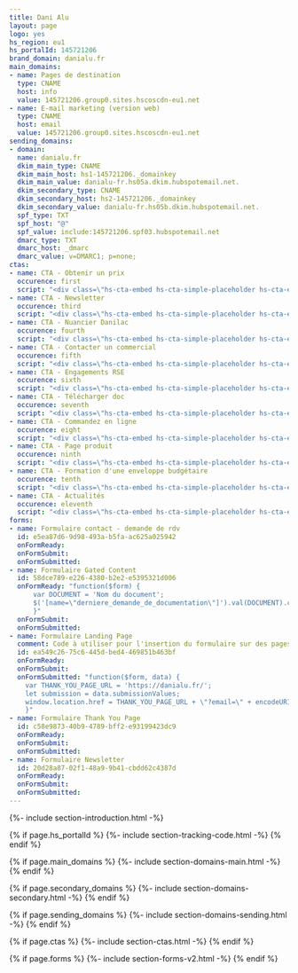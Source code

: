 ```yaml
---
title: Dani Alu
layout: page
logo: yes
hs_region: eu1
hs_portalId: 145721206
brand_domain: danialu.fr
main_domains:
- name: Pages de destination
  type: CNAME
  host: info
  value: 145721206.group0.sites.hscoscdn-eu1.net
- name: E-mail marketing (version web)
  type: CNAME
  host: email
  value: 145721206.group0.sites.hscoscdn-eu1.net
sending_domains:
- domain:
  name: danialu.fr
  dkim_main_type: CNAME
  dkim_main_host: hs1-145721206._domainkey
  dkim_main_value: danialu-fr.hs05a.dkim.hubspotemail.net.
  dkim_secondary_type: CNAME
  dkim_secondary_host: hs2-145721206._domainkey
  dkim_secondary_value: danialu-fr.hs05b.dkim.hubspotemail.net.
  spf_type: TXT
  spf_host: "@"
  spf_value: include:145721206.spf03.hubspotemail.net
  dmarc_type: TXT
  dmarc_host: _dmarc
  dmarc_value: v=DMARC1; p=none;
ctas:
- name: CTA - Obtenir un prix
  occurence: first
  script: "<div class=\"hs-cta-embed hs-cta-simple-placeholder hs-cta-embed-238581102800\" style=\"max-width:100%; max-height:100%; width:193px;height:40.390625px\" data-hubspot-wrapper-cta-id=\"238581102800\"><a href=\"https://cta-eu1.hubspot.com/web-interactives/public/v1/track/redirect?encryptedPayload=AVxigLIt8KxLmFCsZeEuimLX8MbxwokMmZyNRr9kAkjQPM9NkJk3uJtucMsMjT0R51hLJwSH24cvkymAq%2Fe%2Bkc4HaT9DTIGhecOedeMistsqJ3Md8k8P0zt8nT6TQvFCQNImoOKBeQyGyJ3xH42kdBoW4%2B6SnSQizuOmvDb8Y1lb8JnF0RgOP6e4eed1pM%2FDcyrx&webInteractiveContentId=238581102800&portalId=145721206\" target=\"_blank\" rel=\"noopener\" crossorigin=\"anonymous\"><img alt=\"Obtenez un prix\" loading=\"lazy\" src=\"https://hubspot-no-cache-eu1-prod.s3.amazonaws.com/cta/default/145721206/interactive-238581102800.png\" style=\"height: 100%; width: 100%; object-fit: fill\"  onerror=\"this.style.display='none'\" /></a></div>"
- name: CTA - Newsletter
  occurence: third
  script: "<div class=\"hs-cta-embed hs-cta-simple-placeholder hs-cta-embed-238578567384\"  style=\"max-width:100%; max-height:100%; width:275px;height:40.390625px\" data-hubspot-wrapper-cta-id=\"238578567384\">  <a href=\"https://cta-eu1.hubspot.com/web-interactives/public/v1/track/redirect?encryptedPayload=AVxigLKWlA10b6b3SUpPAK1Kj%2BSFrMNTSLUi6eCKiToT4JG2evF729S6TZXeqhlDjHQqktMrbB8yJmv%2FlLt0VE55x8mR%2BuEeDyenlvnGQyoLAE6oxU7vWGSunhpDQygrVfZy2XOhNFzl94zWrKbZtQoe2R9eoKgqMDzOUCY03dXf&webInteractiveContentId=238578567384&portalId=145721206\" target=\"_blank\" rel=\"noopener\" crossorigin=\"anonymous\">    <img alt=\"S'inscrire &agrave; la newsletter\" loading=\"lazy\" src=\"https://hubspot-no-cache-eu1-prod.s3.amazonaws.com/cta/default/145721206/interactive-238578567384.png\" style=\"height: 100%; width: 100%; object-fit: fill\"      onerror=\"this.style.display='none'\" />  </a></div>"
- name: CTA - Nuancier Danilac
  occurence: fourth
  script: "<div class=\"hs-cta-embed hs-cta-simple-placeholder hs-cta-embed-238577152194\"  style=\"max-width:100%; max-height:100%; width:250px;height:58.78125px\" data-hubspot-wrapper-cta-id=\"238577152194\">  <a href=\"https://cta-eu1.hubspot.com/web-interactives/public/v1/track/redirect?encryptedPayload=AVxigLJ4QxIvxDnsv7QHk%2Fs5SS27Qmg%2BBEqk0NP5oeJAcOHBnSjS9sjPf%2BzV2EbSsXJvdMDSamEjFs8DBC%2FMeeijJcH1FZTV9YSko0RmvdGNxMCypwEpe8QZX%2BSjJ7w8fbr0GQkigaRCe8ltUg5rfUYPEbN%2FDHOeHVxSqhE%2Bd7xTmsfLNW8rFnE8uOX18nC94R1W%2Bs0F8o8%2ByWzF3x8uc%2BEDcfpDfJMrO46K081Y673skUh2bqws6h1sbG9YRis%3D&webInteractiveContentId=238577152194&portalId=145721206\" target=\"_blank\" rel=\"noopener\" crossorigin=\"anonymous\">    <img alt=\"D&eacute;couvrez notre nuancier Danilac&reg;\" loading=\"lazy\" src=\"https://hubspot-no-cache-eu1-prod.s3.amazonaws.com/cta/default/145721206/interactive-238577152194.png\" style=\"height: 100%; width: 100%; object-fit: fill\"      onerror=\"this.style.display='none'\" />  </a></div>"
- name: CTA - Contacter un commercial
  occurence: fifth
  script: "<div class=\"hs-cta-embed hs-cta-simple-placeholder hs-cta-embed-238577155305\"  style=\"max-width:100%; max-height:100%; width:406px;height:40px\" data-hubspot-wrapper-cta-id=\"238577155305\">  <a href=\"https://cta-eu1.hubspot.com/web-interactives/public/v1/track/redirect?encryptedPayload=AVxigLJL3p%2BOYKVKewHiWunc8rESkx7mHfJ2bTSt1PBverX6pLD%2B2w2AVE5qaqhb45iA%2B9W4Uqz03UcRPKYL9oJFTFtP%2FizvMP%2BWqLBv0aRF6bjTjAa2VUOlc2VkPLHMbBTUo%2FncjrCiPujA6SO9x5ZRTuLf%2FygD%2FNJ37bV2i6dmRdXQQmvIjA%3D%3D&webInteractiveContentId=238577155305&portalId=145721206\" target=\"_blank\" rel=\"noopener\" crossorigin=\"anonymous\">    <img alt=\"Contactez votre correspondant commercial\" loading=\"lazy\" src=\"https://hubspot-no-cache-eu1-prod.s3.amazonaws.com/cta/default/145721206/interactive-238577155305.png\" style=\"height: 100%; width: 100%; object-fit: fill\"      onerror=\"this.style.display='none'\" />  </a></div>"
- name: CTA - Engagements RSE
  occurence: sixth
  script: "<div class=\"hs-cta-embed hs-cta-simple-placeholder hs-cta-embed-238577153253\"  style=\"max-width:100%; max-height:100%; width:368px;height:40.390625px\" data-hubspot-wrapper-cta-id=\"238577153253\">  <a href=\"https://cta-eu1.hubspot.com/web-interactives/public/v1/track/redirect?encryptedPayload=AVxigLJ89mgziMvmCMIkd0Yv%2FgRO2YWA2glM0ztZY9QQL1pDHFgnIy97CGH2RSd2SSHBkPDsTng%2BAlVDL3IA5blyuPBH9sBZfXeOCqXGUGaW1HHY45RdfMS%2Fg2qRQ6bI9JUVyRT3D54tMzAFAruvbAW7MVysFUAbVzzn3pC0rd57%2BUqDrL3Cvuuv1bODkGH%2BWWbaLkYuIy29bEWLG8o%3D&webInteractiveContentId=238577153253&portalId=145721206\" target=\"_blank\" rel=\"noopener\" crossorigin=\"anonymous\">    <img alt=\"D&eacute;couvrez nos engagements RSE\" loading=\"lazy\" src=\"https://hubspot-no-cache-eu1-prod.s3.amazonaws.com/cta/default/145721206/interactive-238577153253.png\" style=\"height: 100%; width: 100%; object-fit: fill\"      onerror=\"this.style.display='none'\" />  </a></div>"
- name: CTA - Télécharger doc
  occurence: seventh
  script: "<div class=\"hs-cta-embed hs-cta-simple-placeholder hs-cta-embed-238578568407\"  style=\"max-width:100%; max-height:100%; width:304px;height:40.390625px\" data-hubspot-wrapper-cta-id=\"238578568407\">  <a href=\"https://cta-eu1.hubspot.com/web-interactives/public/v1/track/redirect?encryptedPayload=AVxigLK6BbjZT0w0nUUMW1TqBcvrAw%2ByV9IbUSkOWPXNoR4CV2o4wpzEhwIE47F5zQy5LtCS7mEXSn9gJUow1q1f%2BNzklZO784fBF05yAMygtIzwiEePa5gBgO0qwEO7Cjd2k9E1DpvCJsrOTBb6yJ0qxPZoC2ousWt3Gb9D6ihPZUm%2Bi5CfEgA0TKDIew%3D%3D&webInteractiveContentId=238578568407&portalId=145721206\" target=\"_blank\" rel=\"noopener\" crossorigin=\"anonymous\">    <img alt=\"T&eacute;l&eacute;chargez la documentation\" loading=\"lazy\" src=\"https://hubspot-no-cache-eu1-prod.s3.amazonaws.com/cta/default/145721206/interactive-238578568407.png\" style=\"height: 100%; width: 100%; object-fit: fill\"      onerror=\"this.style.display='none'\" />  </a></div>"
- name: CTA - Commandez en ligne
  occurence: eight
  script: "<div class=\"hs-cta-embed hs-cta-simple-placeholder hs-cta-embed-238578568413\"  style=\"max-width:100%; max-height:100%; width:224px;height:40.390625px\" data-hubspot-wrapper-cta-id=\"238578568413\">  <a href=\"https://cta-eu1.hubspot.com/web-interactives/public/v1/track/redirect?encryptedPayload=AVxigLL6oPXvbRizkJbSAvIpt4KrdaNjcAGDP0e4q8ac4B%2F%2FfCfQ0zdDEObEJmGUYdEquxBoWqOqI0plnVwd4P7%2FhL4OPqcbwepe68XNLBow2j20oao7n1SFzoqM4krSvrP%2Fl7J4T1ZC6Jd3avtAmugqUSZJpgPBaImi8iWedwe%2B98SiYjsMHdw%3D&webInteractiveContentId=238578568413&portalId=145721206\" target=\"_blank\" rel=\"noopener\" crossorigin=\"anonymous\">    <img alt=\"Commandez en ligne\" loading=\"lazy\" src=\"https://hubspot-no-cache-eu1-prod.s3.amazonaws.com/cta/default/145721206/interactive-238578568413.png\" style=\"height: 100%; width: 100%; object-fit: fill\"      onerror=\"this.style.display='none'\" />  </a></div>"
- name: CTA - Page produit
  occurence: ninth
  script: "<div class=\"hs-cta-embed hs-cta-simple-placeholder hs-cta-embed-238581099736\"  style=\"max-width:100%; max-height:100%; width:268px;height:40.390625px\" data-hubspot-wrapper-cta-id=\"238581099736\">  <a href=\"https://cta-eu1.hubspot.com/web-interactives/public/v1/track/redirect?encryptedPayload=AVxigLI1nVxl0kKulNGXKZOB9lMpT%2BnfZDQTW%2FZBfhiTiyj69oB9HD69FcLKow5bQmEkTdV3MbNK627F15GS63NBbsQLvZjgx%2FHGA7zAB07FAifXnDhh9OIKAmbDmXR7sMzlNcz0pQtfh6V8Rm49D9r22eg1YJBkJWqGhLTY56wFQ62t7PEmc4wT&webInteractiveContentId=238581099736&portalId=145721206\" target=\"_blank\" rel=\"noopener\" crossorigin=\"anonymous\">    <img alt=\"Consultez la page produit\" loading=\"lazy\" src=\"https://hubspot-no-cache-eu1-prod.s3.amazonaws.com/cta/default/145721206/interactive-238581099736.png\" style=\"height: 100%; width: 100%; object-fit: fill\"      onerror=\"this.style.display='none'\" />  </a></div>"
- name: CTA - Formation d'une enveloppe budgétaire
  occurence: tenth
  script: "<div class=\"hs-cta-embed hs-cta-simple-placeholder hs-cta-embed-238581099745\"  style=\"max-width:100%; max-height:100%; width:270px;height:58.78125px\" data-hubspot-wrapper-cta-id=\"238581099745\">  <a href=\"https://cta-eu1.hubspot.com/web-interactives/public/v1/track/redirect?encryptedPayload=AVxigLJP3YFUIN4uCWmJ0DczzTmM9BY0RBMW3G7xpn%2BuZs7uT%2BrrprhvfiWoW8KSu7af6E7i6AgJm%2BEQqeWeOz2j2L0xz4FiCMGA5dfN%2B6CwXLxDmMrm2uoFat%2Bhhd2hvKav5%2FKCxboLLa2WS6YTw9eC6y0jFHLXPiSuEyajm52hySTGG88%2FcTFT%2BfHpg%2BdzxsZXCwE%3D&webInteractiveContentId=238581099745&portalId=145721206\" target=\"_blank\" rel=\"noopener\" crossorigin=\"anonymous\">    <img alt=\"Aide &agrave; la formation d'une enveloppe budg&eacute;taire\" loading=\"lazy\" src=\"https://hubspot-no-cache-eu1-prod.s3.amazonaws.com/cta/default/145721206/interactive-238581099745.png\" style=\"height: 100%; width: 100%; object-fit: fill\"      onerror=\"this.style.display='none'\" />  </a></div>"
- name: CTA - Actualités
  occurence: eleventh
  script: "<div class=\"hs-cta-embed hs-cta-simple-placeholder hs-cta-embed-238581100733\"  style=\"max-width:100%; max-height:100%; width:238px;height:40.390625px\" data-hubspot-wrapper-cta-id=\"238581100733\">  <a href=\"https://cta-eu1.hubspot.com/web-interactives/public/v1/track/redirect?encryptedPayload=AVxigLL%2FtlAmxtxQmaLHehXop2poT4gx3i53r5UBFN9bUEA9h2S5vnJwEqrb4fCWF3Cb%2Be%2Fl8LoIsE%2B4k%2Bht%2F4lJVJdbJCneaAvAnUjl3vp1k4g1PnSUCag9F7DRHtS8OySELtun6zzm2%2FB4LW15a3xkA9Ub57DpCZPvEQcBM85RDDhassMMsu1GxUkYMg%3D%3D&webInteractiveContentId=238581100733&portalId=145721206\" target=\"_blank\" rel=\"noopener\" crossorigin=\"anonymous\">    <img alt=\"Consultez les actualit&eacute;s\" loading=\"lazy\" src=\"https://hubspot-no-cache-eu1-prod.s3.amazonaws.com/cta/default/145721206/interactive-238581100733.png\" style=\"height: 100%; width: 100%; object-fit: fill\"      onerror=\"this.style.display='none'\" />  </a></div>"
forms:
- name: Formulaire contact - demande de rdv
  id: e5ea87d6-9d98-493a-b5fa-ac625a025942
  onFormReady: 
  onFormSubmit:
  onFormSubmitted:
- name: Formulaire Gated Content
  id: 58dce789-e226-4380-b2e2-e5395321d006
  onFormReady: "function($form) {
      var DOCUMENT = 'Nom du document';
      $('[name=\"derniere_demande_de_documentation\"]').val(DOCUMENT).change();
      }"
  onFormSubmit:
  onFormSubmitted:
- name: Formulaire Landing Page
  comment: Code à utiliser pour l'insertion du formulaire sur des pages hors HubSpot. Pour l'insertion de ce formulaire sur une landing page HubSpot, utiliser le module natif adapté. La variable "THANK_YOU_PAGE_URL" est à modifier en fonction de l'url de la page de remerciements choisie (page sur laquelle le formulaire de surqualification sera insérée).
  id: ea549c26-75c6-445d-bed4-469851b463bf
  onFormReady: 
  onFormSubmit:
  onFormSubmitted: "function($form, data) {
    var THANK_YOU_PAGE_URL = 'https://danialu.fr/';
    let submission = data.submissionValues; 
    window.location.href = THANK_YOU_PAGE_URL + \"?email=\" + encodeURIComponent(submission.email);
    }"
- name: Formulaire Thank You Page
  id: c58e9873-40b9-4789-bff2-e93199423dc9
  onFormReady: 
  onFormSubmit:
  onFormSubmitted:
- name: Formulaire Newsletter
  id: 20d28a87-02f1-48a9-9b41-cbdd62c4387d
  onFormReady: 
  onFormSubmit:
  onFormSubmitted:
---
```

{%- include section-introduction.html -%}

{% if page.hs_portalId %}
    {%- include section-tracking-code.html -%}
{% endif %}

{% if page.main_domains %}
    {%- include section-domains-main.html -%}
{% endif %}

{% if page.secondary_domains %}
    {%- include section-domains-secondary.html -%}
{% endif %}

{% if page.sending_domains %}
    {%- include section-domains-sending.html -%}
{% endif %}

{% if page.ctas %}
    {%- include section-ctas.html -%}
{% endif %}

{% if page.forms %}
    {%- include section-forms-v2.html -%}
{% endif %}